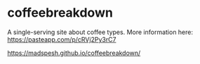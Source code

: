 # coffeebreakdown

A single-serving site about coffee types. More information here: https://pasteapp.com/p/cRVj2Py3rC7

https://madspesh.github.io/coffeebreakdown/
